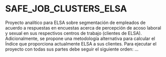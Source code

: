 # SAFE_JOB_CLUSTERS_ELSA
Proyecto analítico para ELSA sobre segmentación de empleados de acuerdo a respuestas en encuestas acerca de percepción de acoso laboral y sexual en sus respectivos centros de trabajo (clientes de ELSA). Adicionalmente, se propone una metodología alternativa para calcular el Índice que proporciona actualmente ELSA a sus clientes.
Para ejecutar el proyecto con todas sus partes debe seguir el siguiente orden: ...
